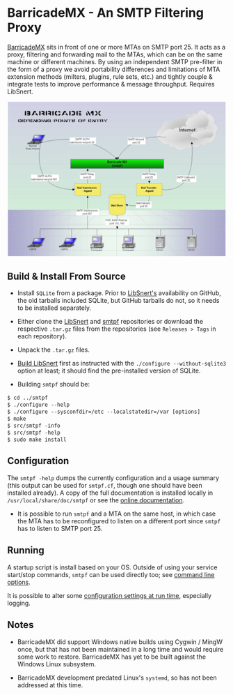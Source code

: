 BarricadeMX - An SMTP Filtering Proxy
=====================================

[BarricadeMX](http://software.snert.com/doc/smtpf/) sits in front of one or more MTAs on SMTP port 25.  It acts as a proxy, filtering and forwarding mail to the MTAs, which can be on the same machine or different machines.  By using an independent SMTP pre-filter in the form of a proxy we avoid portability differences and limitations of MTA extension methods (milters, plugins, rule sets, etc.) and tightly couple & integrate tests to improve performance & message throughput.  Requires LibSnert.

[![The Big Picture](doc/Img/BarricadeMX1.jpg)](http://www.snertsoft.com/doc/smtpf/)


Build & Install From Source
---------------------------

* Install `SQLite` from a package.  Prior to [LibSnert's](https://github.com/SirWumpus/libsnert) availability on GitHub, the old tarballs included SQLite, but GitHub tarballs do not, so it needs to be installed separately.

* Either clone the [LibSnert](https://github.com/SirWumpus/libsnert) and [smtpf](https://github.com/SirWumpus/smtpf) repositories or download the respective `.tar.gz` files from the repositories (see `Releases > Tags` in each repository).

* Unpack the `.tar.gz` files.

* [Build LibSnert](https://github.com/SirWumpus/libsnert#configuration--build) first as instructed with the `./configure --without-sqlite3` option at least; it should find the pre-installed version of SQLite.

* Building `smtpf` should be:

```
$ cd ../smtpf
$ ./configure --help
$ ./configure --sysconfdir=/etc --localstatedir=/var [options]
$ make
$ src/smtpf -info
$ src/smtpf -help
$ sudo make install
```


Configuration
-------------

The `smtpf -help` dumps the currently configuration and a usage summary (this output can be used for `smtpf.cf`, though one should have been installed already).  A copy of the full documentation is installed locally in `/usr/local/share/doc/smtpf` or see the [online documentation](http://software.snert.com/doc/smtpf/).

* It is possible to run `smtpf` and a MTA on the same host, in which case the MTA has to be reconfigured to listen on a different port since `smtpf` has to listen to SMTP port 25.


Running
-------

A startup script is install based on your OS.  Outside of using your service start/stop commands, `smtpf` can be used directly too; see [command line options](http://software.snert.com/doc/smtpf/runtime.html#command_options).

It is possible to alter some [configuration settings at run time](http://software.snert.com/doc/smtpf/runtime.html#runtime_config), especially logging.


Notes
-----

* BarricadeMX did support Windows native builds using Cygwin / MingW once, but that has not been maintained in a long time and would require some work to restore.  BarricadeMX has yet to be built against the Windows Linux subsystem.

* BarricadeMX development predated Linux's `systemd`, so has not been addressed at this time.

